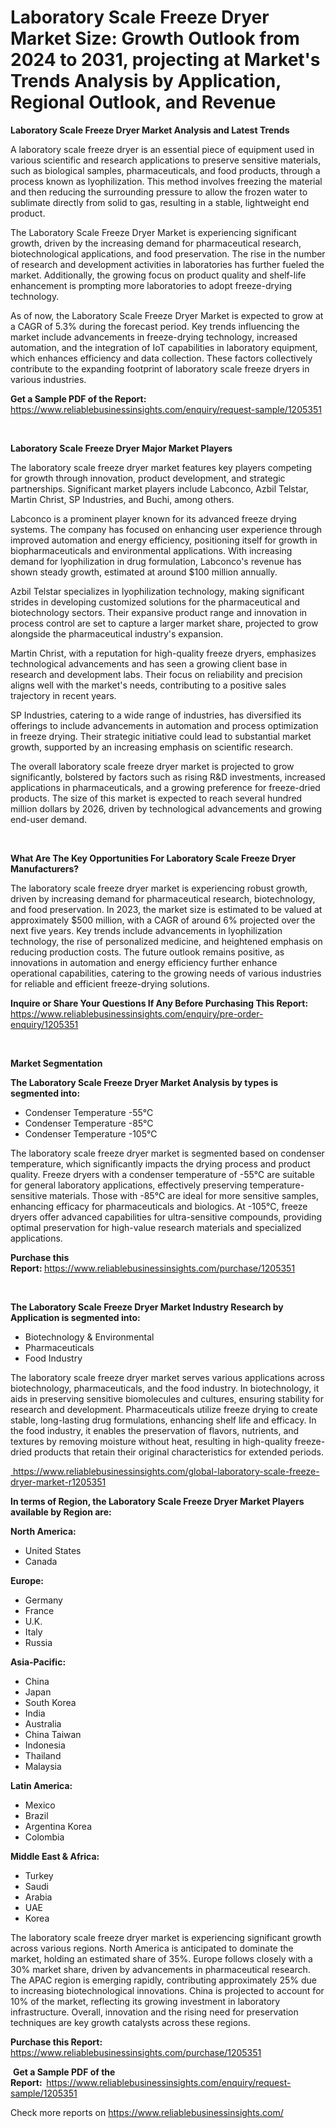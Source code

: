 <p><h1>Laboratory Scale Freeze Dryer Market Size: Growth Outlook from 2024 to 2031, projecting at Market's Trends Analysis by Application, Regional Outlook, and Revenue</h1></p><p><strong>Laboratory Scale Freeze Dryer Market Analysis and Latest Trends</strong></p>
<p><p>A laboratory scale freeze dryer is an essential piece of equipment used in various scientific and research applications to preserve sensitive materials, such as biological samples, pharmaceuticals, and food products, through a process known as lyophilization. This method involves freezing the material and then reducing the surrounding pressure to allow the frozen water to sublimate directly from solid to gas, resulting in a stable, lightweight end product.</p><p>The Laboratory Scale Freeze Dryer Market is experiencing significant growth, driven by the increasing demand for pharmaceutical research, biotechnological applications, and food preservation. The rise in the number of research and development activities in laboratories has further fueled the market. Additionally, the growing focus on product quality and shelf-life enhancement is prompting more laboratories to adopt freeze-drying technology.</p><p>As of now, the Laboratory Scale Freeze Dryer Market is expected to grow at a CAGR of 5.3% during the forecast period. Key trends influencing the market include advancements in freeze-drying technology, increased automation, and the integration of IoT capabilities in laboratory equipment, which enhances efficiency and data collection. These factors collectively contribute to the expanding footprint of laboratory scale freeze dryers in various industries.</p></p>
<p><strong>Get a Sample PDF of the Report:&nbsp;</strong> <a href="https://www.reliablebusinessinsights.com/enquiry/request-sample/1205351?utm_campaign=1847&utm_medium=2&utm_source=Github&utm_content=ia&utm_term=31122024&utm_id=laboratory-scale-freeze-dryer">https://www.reliablebusinessinsights.com/enquiry/request-sample/1205351</a></p>
<p>&nbsp;</p>
<p><strong>Laboratory Scale Freeze Dryer Major Market Players</strong></p>
<p><p>The laboratory scale freeze dryer market features key players competing for growth through innovation, product development, and strategic partnerships. Significant market players include Labconco, Azbil Telstar, Martin Christ, SP Industries, and Buchi, among others.</p><p>Labconco is a prominent player known for its advanced freeze drying systems. The company has focused on enhancing user experience through improved automation and energy efficiency, positioning itself for growth in biopharmaceuticals and environmental applications. With increasing demand for lyophilization in drug formulation, Labconco's revenue has shown steady growth, estimated at around $100 million annually.</p><p>Azbil Telstar specializes in lyophilization technology, making significant strides in developing customized solutions for the pharmaceutical and biotechnology sectors. Their expansive product range and innovation in process control are set to capture a larger market share, projected to grow alongside the pharmaceutical industry's expansion.</p><p>Martin Christ, with a reputation for high-quality freeze dryers, emphasizes technological advancements and has seen a growing client base in research and development labs. Their focus on reliability and precision aligns well with the market's needs, contributing to a positive sales trajectory in recent years.</p><p>SP Industries, catering to a wide range of industries, has diversified its offerings to include advancements in automation and process optimization in freeze drying. Their strategic initiative could lead to substantial market growth, supported by an increasing emphasis on scientific research.</p><p>The overall laboratory scale freeze dryer market is projected to grow significantly, bolstered by factors such as rising R&D investments, increased applications in pharmaceuticals, and a growing preference for freeze-dried products. The size of this market is expected to reach several hundred million dollars by 2026, driven by technological advancements and growing end-user demand.</p></p>
<p>&nbsp;</p>
<p><strong>What Are The Key Opportunities For Laboratory Scale Freeze Dryer Manufacturers?</strong></p>
<p><p>The laboratory scale freeze dryer market is experiencing robust growth, driven by increasing demand for pharmaceutical research, biotechnology, and food preservation. In 2023, the market size is estimated to be valued at approximately $500 million, with a CAGR of around 6% projected over the next five years. Key trends include advancements in lyophilization technology, the rise of personalized medicine, and heightened emphasis on reducing production costs. The future outlook remains positive, as innovations in automation and energy efficiency further enhance operational capabilities, catering to the growing needs of various industries for reliable and efficient freeze-drying solutions.</p></p>
<p><strong>Inquire or Share Your Questions If Any Before Purchasing This Report:</strong> <a href="https://www.reliablebusinessinsights.com/enquiry/pre-order-enquiry/1205351?utm_campaign=1847&utm_medium=2&utm_source=Github&utm_content=ia&utm_term=31122024&utm_id=laboratory-scale-freeze-dryer">https://www.reliablebusinessinsights.com/enquiry/pre-order-enquiry/1205351</a></p>
<p>&nbsp;</p>
<p><strong>Market Segmentation</strong></p>
<p><strong>The Laboratory Scale Freeze Dryer Market Analysis by types is segmented into:</strong></p>
<p><ul><li>Condenser Temperature -55℃</li><li>Condenser Temperature -85℃</li><li>Condenser Temperature -105℃</li></ul></p>
<p><p>The laboratory scale freeze dryer market is segmented based on condenser temperature, which significantly impacts the drying process and product quality. Freeze dryers with a condenser temperature of -55℃ are suitable for general laboratory applications, effectively preserving temperature-sensitive materials. Those with -85℃ are ideal for more sensitive samples, enhancing efficacy for pharmaceuticals and biologics. At -105℃, freeze dryers offer advanced capabilities for ultra-sensitive compounds, providing optimal preservation for high-value research materials and specialized applications.</p></p>
<p><strong>Purchase this Report:&nbsp;</strong><a href="https://www.reliablebusinessinsights.com/purchase/1205351?utm_campaign=1847&utm_medium=2&utm_source=Github&utm_content=ia&utm_term=31122024&utm_id=laboratory-scale-freeze-dryer">https://www.reliablebusinessinsights.com/purchase/1205351</a></p>
<p>&nbsp;</p>
<p><strong>The Laboratory Scale Freeze Dryer Market Industry Research by Application is segmented into:</strong></p>
<p><ul><li>Biotechnology & Environmental</li><li>Pharmaceuticals</li><li>Food Industry</li></ul></p>
<p><p>The laboratory scale freeze dryer market serves various applications across biotechnology, pharmaceuticals, and the food industry. In biotechnology, it aids in preserving sensitive biomolecules and cultures, ensuring stability for research and development. Pharmaceuticals utilize freeze drying to create stable, long-lasting drug formulations, enhancing shelf life and efficacy. In the food industry, it enables the preservation of flavors, nutrients, and textures by removing moisture without heat, resulting in high-quality freeze-dried products that retain their original characteristics for extended periods.</p></p>
<p><a href="https://www.reliablebusinessinsights.com/global-laboratory-scale-freeze-dryer-market-r1205351?utm_campaign=1847&utm_medium=2&utm_source=Github&utm_content=ia&utm_term=31122024&utm_id=laboratory-scale-freeze-dryer">&nbsp;https://www.reliablebusinessinsights.com/global-laboratory-scale-freeze-dryer-market-r1205351</a></p>
<p><strong>In terms of Region, the Laboratory Scale Freeze Dryer Market Players available by Region are:</strong></p>
<p>
    <p> <strong> North America: </strong>
        <ul>
            <li>United States</li>
            <li>Canada</li>
        </ul>
        </p> 
    <p> <strong> Europe: </strong>
        <ul>
            <li>Germany</li>
            <li>France</li>
            <li>U.K.</li>
            <li>Italy</li>
            <li>Russia</li>
        </ul>
        </p> 
    <p> <strong> Asia-Pacific: </strong>
        <ul>
            <li>China</li>
            <li>Japan</li>
            <li>South Korea</li>
            <li>India</li>
            <li>Australia</li>
            <li>China Taiwan</li>
            <li>Indonesia</li>
            <li>Thailand</li>
            <li>Malaysia</li>
        </ul>
        </p> 
    <p> <strong> Latin America: </strong>
        <ul>
            <li>Mexico</li>
            <li>Brazil</li>
            <li>Argentina Korea</li>
            <li>Colombia</li>
        </ul>
        </p> 
    <p> <strong> Middle East & Africa: </strong>
        <ul>
            <li>Turkey</li>
            <li>Saudi</li>
            <li>Arabia</li>
            <li>UAE</li>
            <li>Korea</li>
        </ul>
    </p>
    </p>
<p><p>The laboratory scale freeze dryer market is experiencing significant growth across various regions. North America is anticipated to dominate the market, holding an estimated share of 35%. Europe follows closely with a 30% market share, driven by advancements in pharmaceutical research. The APAC region is emerging rapidly, contributing approximately 25% due to increasing biotechnological innovations. China is projected to account for 10% of the market, reflecting its growing investment in laboratory infrastructure. Overall, innovation and the rising need for preservation techniques are key growth catalysts across these regions.</p></p>
<p><strong>Purchase this Report: </strong><a href="https://www.reliablebusinessinsights.com/purchase/1205351?utm_campaign=1847&utm_medium=2&utm_source=Github&utm_content=ia&utm_term=31122024&utm_id=laboratory-scale-freeze-dryer">https://www.reliablebusinessinsights.com/purchase/1205351</a></p>
<p>&nbsp;<strong>Get a Sample PDF of the Report:&nbsp;&nbsp;</strong><a href="https://www.reliablebusinessinsights.com/enquiry/request-sample/1205351?utm_campaign=1847&utm_medium=2&utm_source=Github&utm_content=ia&utm_term=31122024&utm_id=laboratory-scale-freeze-dryer">https://www.reliablebusinessinsights.com/enquiry/request-sample/1205351</a></p>
<p><strong></strong></p>
<p>Check more reports on <a href="https://www.reliablebusinessinsights.com/?utm_campaign=1847&utm_medium=2&utm_source=Github&utm_content=ia&utm_term=31122024&utm_id=laboratory-scale-freeze-dryer">https://www.reliablebusinessinsights.com/</a></p>